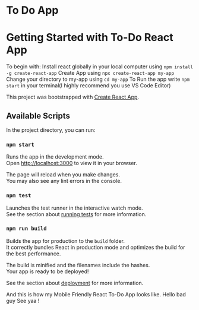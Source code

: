 # To Do App

# Getting Started with To-Do React App

To begin with:
Install react globally in your local computer using `npm install -g create-react-app`
Create App using `npx create-react-app my-app`
Change your directory to my-app using `cd my-app`
To Run the app write `npm start` in your terminal(I highly recommend  you use VS Code Editor)


This project was bootstrapped with [Create React App](https://github.com/facebook/create-react-app).

## Available Scripts

In the project directory, you can run:

### `npm start`

Runs the app in the development mode.\
Open [http://localhost:3000](http://localhost:3000) to view it in your browser.

The page will reload when you make changes.\
You may also see any lint errors in the console.

### `npm test`

Launches the test runner in the interactive watch mode.\
See the section about [running tests](https://facebook.github.io/create-react-app/docs/running-tests) for more information.

### `npm run build`

Builds the app for production to the `build` folder.\
It correctly bundles React in production mode and optimizes the build for the best performance.

The build is minified and the filenames include the hashes.\
Your app is ready to be deployed!

See the section about [deployment](https://facebook.github.io/create-react-app/docs/deployment) for more information.

And this is how my Mobile Friendly React To-Do App looks like.
Hello bad guy
See yaa !

